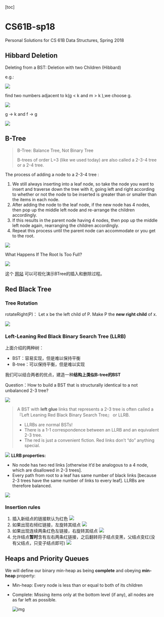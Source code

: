 [toc]



# CS61B-sp18

Personal Solutions for CS 61B Data Structures, Spring 2018



## Hibbard Deletion

Deleting from a BST: Deletion with two Children (Hibbard)

e.g.:

![](img/f4af443c.png)

find two numbers adjacent to k(g < k and m > k ),we choose g.

![](img/610cc68a.png)

g -> k and f -> g

![](img/365b8a55.png)

## B-Tree

> B-Tree: Balance Tree, Not Binary Tree
> 
> B-trees of order L=3 (like we used today) are also called a 2-3-4 tree or a 2-4 tree.

The process of adding a node to a 2-3-4 tree :

1. We still always inserting into a leaf node, so take the node you want to insert and traverse down the tree with it, going left and right according to whether or not the node to be inserted is greater than or smaller than the items in each node.
2. After adding the node to the leaf node, if the new node has 4 nodes, then pop up the middle left node and re-arrange the children accordingly. 
3. If this results in the parent node having 4 nodes, then pop up the middle left node again, rearranging the children accordingly.
4. Repeat this process until the parent node can accommodate or you get to the root.

![](img/9753a266.png)

What Happens If The Root Is Too Full?

![](img/8834e9dc.png)

这个 [网站](https://www.cs.usfca.edu/~galles/visualization/BTree.html) 可以可视化演示BTree的插入和删除过程。

## Red Black Tree
### Tree Rotation

rotateRight(P)： Let x be the left child of P. Make P the **new right child** of x.

![](img/3b821b35.png)
### Left-Leaning Red Black Binary Search Tree (LLRB)

上面介绍的两种树：

- BST：容易实现，但是难以保持平衡
- B-tree：可以保持平衡，但是难以实现

我们可以结合两者的优点，建造一种**结构上类似B-tree的BST**

Question：How to build a BST that is structurally identical to a not unbalanced 2-3 tree?

![](img/4ce609c1.png)

>A BST with **left glue** links that represents a 2-3 tree is often called a 『Left Leaning Red Black Binary Search Tree』 or LLRB.
>- LLRBs are normal BSTs!
>- There is a 1-1 correspondence between an LLRB and an equivalent 2-3 tree.
>- The red is just a convenient fiction. Red links don’t “do” anything special.

![](img/7e350dab.png)
**LLRB properties:**
- No node has two red links [otherwise it’d be analogous to a 4 node, which are disallowed in 2-3 trees].
- Every path from root to a leaf has same number of black links [because 2-3 trees have the same number of links to every leaf]. LLRBs are therefore balanced.

![](img/5348a7fe.png)

### Insertion rules

1. 插入新结点的链接默认为红色
![](img/1c80b0e1.png)
2. 如果出现右倾红链接，左旋转其结点
![](img/6a996ea8.png)
3. 如果出现连续两条红色左链接，右旋转其结点
![](img/f728403d.png)
4. 允许结点**暂时**含有左右两条红链接，之后翻转将子结点变黑，父结点变红(没有父结点，只变子结点即可)
![](img/77c2bcdf.png)



## Heaps and Priority Queues



We will define our binary min-heap as being **complete** and obeying **min-heap** property:

- Min-heap: Every node is less than or equal to both of its children

- Complete: Missing items only at the bottom level (if any), all nodes are as far left as possible.

  

  ![img](https://joshhug.gitbooks.io/hug61b/content/assets/heap-13.2.1.png)

